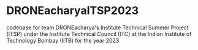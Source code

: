 # DRONEacharyaITSP2023
codebase for team DRONEacharya's Institute Technical Summer Project (ITSP) under the Institute Technical Council (ITC) at the Indian Institute of Technology Bombay (IITB) for the year 2023
